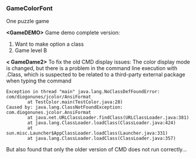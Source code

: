 ### GameColorFont
One puzzle game

**\<GameDEMO\>** Game demo complete version:
 1. Want to make option a class
 2. Game level B

**\< GameDame2\>** To fix the old CMD display issues:
The color display mode is changed, but there is a problem in the command line execution with .Class, which is suspected to be related to a third-party external package when typing the command
```
Exception in thread "main" java.lang.NoClassDefFoundError: com/diogonunes/jcolor/AnsiFormat
        at TestColor.main(TestColor.java:28)
Caused by: java.lang.ClassNotFoundException: com.diogonunes.jcolor.AnsiFormat
        at java.net.URLClassLoader.findClass(URLClassLoader.java:381)
        at java.lang.ClassLoader.loadClass(ClassLoader.java:424)
        at sun.misc.Launcher$AppClassLoader.loadClass(Launcher.java:331)
        at java.lang.ClassLoader.loadClass(ClassLoader.java:357)
```
But also found that only the older version of CMD does not run correctly...
